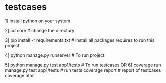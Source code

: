 # testcases

1]  install python on your system

2]  cd core                                            # change the directory

3]  pip install -r requirements.txt                    # install all packages requires to run this project

4]  python manage.py runserver                         # To run project   

5]  python manage.py test app1/tests                   # To run testcases 
OR
6]  coverage run manage.py test app1/tests             # run tests
coverage report                                        # report of testcases
coverage html
